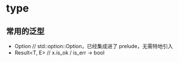 # type

## 常用的泛型

- Option<T> // std::option::Option，已经集成进了 prelude，无需特地引入
- Result<T, E> // x.is_ok / is_err -> bool
